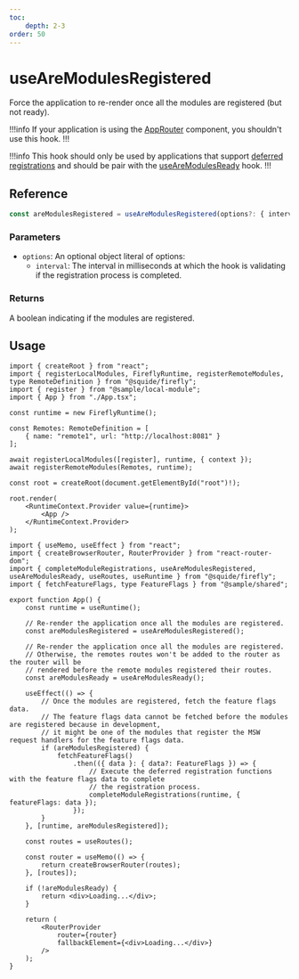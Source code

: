 ```yaml
---
toc:
    depth: 2-3
order: 50
---
```


# useAreModulesRegistered

Force the application to re-render once all the modules are registered (but not ready).

!!!info
If your application is using the [AppRouter](../routing/appRouter.md) component, you shouldn't use this hook.
!!!

!!!info
This hook should only be used by applications that support [deferred registrations](./registerRemoteModules.md#defer-the-registration-of-routes-or-navigation-items) and should be pair with the [useAreModulesReady](./useAreModulesReady.md) hook.
!!!

## Reference

```ts
const areModulesRegistered = useAreModulesRegistered(options?: { interval? })
```

### Parameters

- `options`: An optional object literal of options:
    - `interval`: The interval in milliseconds at which the hook is validating if the registration process is completed.

### Returns

A boolean indicating if the modules are registered.

## Usage

```tsx !#12-13 host/src/bootstrap.tsx
import { createRoot } from "react";
import { registerLocalModules, FireflyRuntime, registerRemoteModules, type RemoteDefinition } from "@squide/firefly";
import { register } from "@sample/local-module";
import { App } from "./App.tsx";

const runtime = new FireflyRuntime();

const Remotes: RemoteDefinition = [
    { name: "remote1", url: "http://localhost:8081" }
];

await registerLocalModules([register], runtime, { context });
await registerRemoteModules(Remotes, runtime);

const root = createRoot(document.getElementById("root")!);

root.render(
    <RuntimeContext.Provider value={runtime}>
        <App />
    </RuntimeContext.Provider>
);
```

```tsx !#10,17-29 host/src/App.tsx
import { useMemo, useEffect } from "react";
import { createBrowserRouter, RouterProvider } from "react-router-dom";
import { completeModuleRegistrations, useAreModulesRegistered, useAreModulesReady, useRoutes, useRuntime } from "@squide/firefly";
import { fetchFeatureFlags, type FeatureFlags } from "@sample/shared";

export function App() {
    const runtime = useRuntime();

    // Re-render the application once all the modules are registered.
    const areModulesRegistered = useAreModulesRegistered();

    // Re-render the application once all the modules are registered.
    // Otherwise, the remotes routes won't be added to the router as the router will be
    // rendered before the remote modules registered their routes.
    const areModulesReady = useAreModulesReady();

    useEffect(() => {
        // Once the modules are registered, fetch the feature flags data.
        // The feature flags data cannot be fetched before the modules are registered because in development,
        // it might be one of the modules that register the MSW request handlers for the feature flags data.
        if (areModulesRegistered) {
            fetchFeatureFlags()
                .then(({ data }: { data?: FeatureFlags }) => {
                    // Execute the deferred registration functions with the feature flags data to complete
                    // the registration process.
                    completeModuleRegistrations(runtime, { featureFlags: data });
                });
        }
    }, [runtime, areModulesRegistered]);

    const routes = useRoutes();

    const router = useMemo(() => {
        return createBrowserRouter(routes);
    }, [routes]);

    if (!areModulesReady) {
        return <div>Loading...</div>;
    }

    return (
        <RouterProvider
            router={router}
            fallbackElement={<div>Loading...</div>}
        />
    );
}
```
